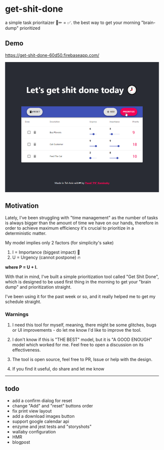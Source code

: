# get-shit-done
a simple task prioritaizer 📃✏ = ✅.
the best way to get your morning "brain-dump" prioritized

## Demo
https://get-shit-done-60d50.firebaseapp.com/

![demo image](./assets/demo.gif)

## Motivation

Lately, I've been struggling with "time management" as the number of tasks is always bigger than the amount of time we have on our hands, therefore in order to achieve maximum efficiency it's crucial to prioritize in a deterministic matter.

My model implies only 2 factors (for simplicity's sake) 
  1. I = Importance (biggest impact) 📢
  2. U = Urgency (cannot postpone) 🔥

<b>where P = U + I.</b>

With that in mind, I've built a simple prioritization tool called "Get Shit Done", which is designed to be used first thing in the morning to get your "brain dump" and prioritization straight.

I've been using it for the past week or so, and it really helped me to get my schedule straight.
   
### Warnings    

1. I need this tool for myself, meaning, there might be some glitches, bugs or UI improvements - do let me know I'd like to improve the tool.

2.  I don't know if this is "THE BEST" model, but it is "A GOOD ENOUGH" model which worked for me. Feel free to open a discussion on its effectiveness.

3. The tool is open source, feel free to PR, Issue or help with the design.

4. If you find it useful, do share and let me know

----


## todo 
* add a confirm dialog for reset
* change "Add" and "reset" buttons order
* fix print view layout
* add a download images button
* support google calendar api
* enzyme and jest tests and "storyshots" 
* wallaby configuration
* HMR 
* blogpost
